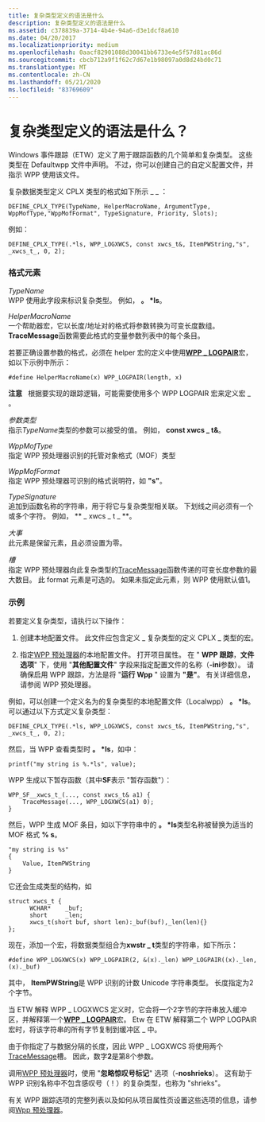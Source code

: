 ```yaml
---
title: 复杂类型定义的语法是什么
description: 复杂类型定义的语法是什么
ms.assetid: c378839a-3714-4b4e-94a6-d3e1dcf8a610
ms.date: 04/20/2017
ms.localizationpriority: medium
ms.openlocfilehash: 0aacf82901088d30041bb6733e4e5f57d81ac86d
ms.sourcegitcommit: cbcb712a9f1f62c7d67e1b98097a0d8d24bd0c71
ms.translationtype: MT
ms.contentlocale: zh-CN
ms.lasthandoff: 05/21/2020
ms.locfileid: "83769609"
---
```

# <a name="what-is-the-syntax-of-the-complex-types-definition"></a>复杂类型定义的语法是什么？


Windows 事件跟踪（ETW）定义了用于跟踪函数的几个简单和复杂类型。 这些类型在 Defaultwpp 文件中声明。 不过，你可以创建自己的自定义配置文件，并指示 WPP 使用该文件。

复杂数据类型定义 CPLX 类型的格式如下所示 \_ \_ ：

```
DEFINE_CPLX_TYPE(TypeName, HelperMacroName, ArgumentType, WppMofType,"WppMofFormat", TypeSignature, Priority, Slots);
```

例如：

```
DEFINE_CPLX_TYPE(.*ls, WPP_LOGXWCS, const xwcs_t&, ItemPWString,"s", _xwcs_t_, 0, 2);
```

### <a name="span-idformat_elementsspanspan-idformat_elementsspanformat-elements"></a><span id="format_elements"></span><span id="FORMAT_ELEMENTS"></span>格式元素

<span id="TypeName"></span><span id="typename"></span><span id="TYPENAME"></span>*TypeName*  
WPP 使用此字段来标识复杂类型。 例如， **。 \*ls**。

<span id="HelperMacroName"></span><span id="helpermacroname"></span><span id="HELPERMACRONAME"></span>*HelperMacroName*  
一个帮助器宏，它以长度/地址对的格式将参数转换为可变长度数组。 **TraceMessage**函数需要此格式的变量参数列表中的每个条目。

若要正确设置参数的格式，必须在 helper 宏的定义中使用[**WPP \_ LOGPAIR**](https://docs.microsoft.com/previous-versions/windows/hardware/previsioning-framework/ff556197(v=vs.85))宏，如以下示例中所示：

```
#define HelperMacroName(x) WPP_LOGPAIR(length, x)
```

**注意**   根据要实现的跟踪逻辑，可能需要使用多个 WPP LOGPAIR 宏来定义宏 \_ 。

 

<span id="Argument_Type"></span><span id="argument_type"></span><span id="ARGUMENT_TYPE"></span>*参数类型*  
指示*TypeName*类型的参数可以接受的值。 例如， **const xwcs \_ t&**。

<span id="WppMofType"></span><span id="wppmoftype"></span><span id="WPPMOFTYPE"></span>*WppMofType*  
指定 WPP 预处理器识别的托管对象格式（MOF）类型

<span id="WppMofFormat"></span><span id="wppmofformat"></span><span id="WPPMOFFORMAT"></span>*WppMofFormat*  
指定 WPP 预处理器可识别的格式说明符，如 **"s"**。

<span id="TypeSignature"></span><span id="typesignature"></span><span id="TYPESIGNATURE"></span>*TypeSignature*  
追加到函数名称的字符串，用于将它与复杂类型相关联。 下划线之间必须有一个或多个字符。 例如， ** \_ xwcs \_ t \_ **。

<span id="Priority"></span><span id="priority"></span><span id="PRIORITY"></span>*大事*  
此元素是保留元素，且必须设置为零。

<span id="Slots"></span><span id="slots"></span><span id="SLOTS"></span>*槽*  
指定 WPP 预处理器向此复杂类型的[TraceMessage](https://docs.microsoft.com/windows/win32/api/evntrace/nf-evntrace-tracemessage)函数传递的可变长度参数的最大数目。 此 format 元素是可选的。 如果未指定此元素，则 WPP 使用默认值1。

### <a name="span-idexamplespanspan-idexamplespanexample"></a><span id="example"></span><span id="EXAMPLE"></span>示例

若要定义复杂类型，请执行以下操作：

1.  创建本地配置文件。 此文件应包含定义 \_ 复杂类型的定义 CPLX \_ 类型的宏。

2.  指定[WPP 预处理器](wpp-preprocessor.md)的本地配置文件。 打开项目属性。 在 " **WPP 跟踪**，**文件选项**" 下，使用 "**其他配置文件**" 字段来指定配置文件的名称（**-ini**参数）。 请确保启用 WPP 跟踪，方法是将 "**运行 Wpp** " 设置为 **"是"**。 有关详细信息，请参阅 WPP 预处理器。

例如，可以创建一个定义名为的复杂类型的本地配置文件（Localwpp） **。 \*ls**。 可以通过以下方式定义复杂类型：

```
DEFINE_CPLX_TYPE(.*ls, WPP_LOGXWCS, const xwcs_t&, ItemPWString,"s", _xwcs_t_, 0, 2);
```

然后，当 WPP 查看类型时 **。 \*ls**，如中：

```
printf("my string is %.*ls", value);
```

WPP 生成以下暂存函数（其中**SF**表示 "暂存函数"）：

```
WPP_SF__xwcs_t_(..., const xwcs_t& a1) {
    TraceMessage(..., WPP_LOGXWCS(a1) 0);
}
```

然后，WPP 生成 MOF 条目，如以下字符串中的 **。 \*ls**类型名称被替换为适当的 MOF 格式 **% s**。

```
"my string is %s"
{
    Value, ItemPWString
}
```

它还会生成类型的结构，如

```
struct xwcs_t {
      WCHAR*    _buf;
      short     _len;
      xwcs_t(short buf, short len):_buf(buf),_len(len){}
};
```

现在，添加一个宏，将数据类型组合为**xwstr \_ t**类型的字符串，如下所示：

```
#define WPP_LOGXWCS(x) WPP_LOGPAIR(2, &(x)._len) WPP_LOGPAIR((x)._len, (x)._buf)
```

其中， **ItemPWString**是 WPP 识别的计数 Unicode 字符串类型。 长度指定为2个字节。

当 ETW 解释 WPP \_ LOGXWCS 定义时，它会将一个2字节的字符串放入缓冲区，并解释第一个[**WPP \_ LOGPAIR**](https://docs.microsoft.com/previous-versions/windows/hardware/previsioning-framework/ff556197(v=vs.85))宏。 Etw 在 ETW 解释第二个 WPP LOGPAIR 宏时，将该字符串的所有字节复制到缓冲区 \_ 中。

由于你指定了与数据分隔的长度，因此 WPP \_ LOGXWCS 将使用两个[TraceMessage](https://docs.microsoft.com/windows/win32/api/evntrace/nf-evntrace-tracemessage)槽。 因此，数字**2**是第8个参数。

调用[WPP 预处理器](wpp-preprocessor.md)时，使用 "**忽略惊叹号标记**" 选项（**-noshrieks**）。 这有助于 WPP 识别名称中不包含感叹号（！）的复杂类型，也称为 "shrieks"。

有关 WPP 跟踪选项的完整列表以及如何从项目属性页设置这些选项的信息，请参阅[Wpp 预处理器](wpp-preprocessor.md)。

 

 





